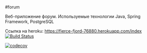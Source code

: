 #forum

Веб-приложение форум. Используемые технологии Java, Spring Framework, PostgreSQL

Ссылка на heroku: https://fierce-fjord-76880.herokuapp.com/index
[![Build Status](https://app.travis-ci.com/SavvaMey/job4j_forum.svg?branch=master)](https://app.travis-ci.com/SavvaMey/job4j_forum)

[![codecov](https://codecov.io/gh/SavvaMey/job4j_forum/branch/master/graph/badge.svg?token=EKUSXGGY7X)](https://codecov.io/gh/SavvaMey/job4j_forum)


